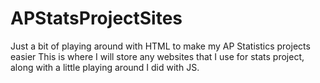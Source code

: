 # APStatsProjectSites
Just a bit of playing around with HTML to make my AP Statistics projects easier
This is where I will store any websites that I use for stats project, along with a little playing around I did with JS.
